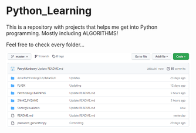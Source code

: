 # Python_Learning

This is a repository with projects that helps me get into Python programming.
Mostly including ALGORITHMS!

Feel free to check every folder...

![](https://github.com/PatrykKarbowy/Python_Learning_TEST/blob/master/Folder_Structure_demo.gif)

